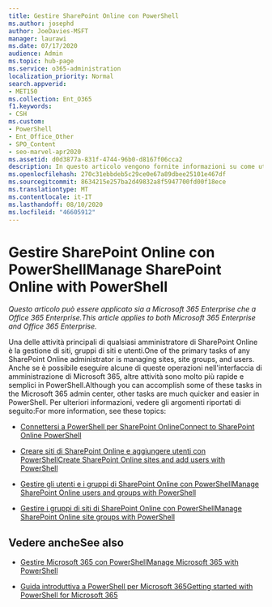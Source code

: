 ```yaml
---
title: Gestire SharePoint Online con PowerShell
ms.author: josephd
author: JoeDavies-MSFT
manager: laurawi
ms.date: 07/17/2020
audience: Admin
ms.topic: hub-page
ms.service: o365-administration
localization_priority: Normal
search.appverid:
- MET150
ms.collection: Ent_O365
f1.keywords:
- CSH
ms.custom:
- PowerShell
- Ent_Office_Other
- SPO_Content
- seo-marvel-apr2020
ms.assetid: d0d3877a-831f-4744-96b0-d8167f06cca2
description: In questo articolo vengono fornite informazioni su come utilizzare PowerShell per Microsoft 365 per gestire gli utenti, i gruppi e i gruppi di siti di SharePoint Online.
ms.openlocfilehash: 270c31ebbdeb5c29ce0e67a89dbee25101e467df
ms.sourcegitcommit: 8634215e257ba2d49832a8f5947700fd00f18ece
ms.translationtype: MT
ms.contentlocale: it-IT
ms.lasthandoff: 08/10/2020
ms.locfileid: "46605912"
---
```

# <a name="manage-sharepoint-online-with-powershell"></a><span data-ttu-id="e02e9-103">Gestire SharePoint Online con PowerShell</span><span class="sxs-lookup"><span data-stu-id="e02e9-103">Manage SharePoint Online with PowerShell</span></span>

<span data-ttu-id="e02e9-104">*Questo articolo può essere applicato sia a Microsoft 365 Enterprise che a Office 365 Enterprise.*</span><span class="sxs-lookup"><span data-stu-id="e02e9-104">*This article applies to both Microsoft 365 Enterprise and Office 365 Enterprise.*</span></span>

<span data-ttu-id="e02e9-105">Una delle attività principali di qualsiasi amministratore di SharePoint Online è la gestione di siti, gruppi di siti e utenti.</span><span class="sxs-lookup"><span data-stu-id="e02e9-105">One of the primary tasks of any SharePoint Online administrator is managing sites, site groups, and users.</span></span> <span data-ttu-id="e02e9-106">Anche se è possibile eseguire alcune di queste operazioni nell'interfaccia di amministrazione di Microsoft 365, altre attività sono molto più rapide e semplici in PowerShell.</span><span class="sxs-lookup"><span data-stu-id="e02e9-106">Although you can accomplish some of these tasks in the Microsoft 365 admin center, other tasks are much quicker and easier in PowerShell.</span></span> <span data-ttu-id="e02e9-107">Per ulteriori informazioni, vedere gli argomenti riportati di seguito:</span><span class="sxs-lookup"><span data-stu-id="e02e9-107">For more information, see these topics:</span></span>

- [<span data-ttu-id="e02e9-108">Connettersi a PowerShell per SharePoint Online</span><span class="sxs-lookup"><span data-stu-id="e02e9-108">Connect to SharePoint Online PowerShell</span></span>](https://docs.microsoft.com/powershell/sharepoint/sharepoint-online/connect-sharepoint-online?view=sharepoint-ps)
  
- [<span data-ttu-id="e02e9-109">Creare siti di SharePoint Online e aggiungere utenti con PowerShell</span><span class="sxs-lookup"><span data-stu-id="e02e9-109">Create SharePoint Online sites and add users with PowerShell</span></span>](create-sharepoint-sites-and-add-users-with-powershell.md)
    
- [<span data-ttu-id="e02e9-110">Gestire gli utenti e i gruppi di SharePoint Online con PowerShell</span><span class="sxs-lookup"><span data-stu-id="e02e9-110">Manage SharePoint Online users and groups with PowerShell</span></span>](manage-sharepoint-users-and-groups-with-powershell.md)
    
- [<span data-ttu-id="e02e9-111">Gestire i gruppi di siti di SharePoint Online con PowerShell</span><span class="sxs-lookup"><span data-stu-id="e02e9-111">Manage SharePoint Online site groups with PowerShell</span></span>](manage-sharepoint-site-groups-with-powershell.md)
    
## <a name="see-also"></a><span data-ttu-id="e02e9-112">Vedere anche</span><span class="sxs-lookup"><span data-stu-id="e02e9-112">See also</span></span>

- [<span data-ttu-id="e02e9-113">Gestire Microsoft 365 con PowerShell</span><span class="sxs-lookup"><span data-stu-id="e02e9-113">Manage Microsoft 365 with PowerShell</span></span>](manage-office-365-with-office-365-powershell.md)

- [<span data-ttu-id="e02e9-114">Guida introduttiva a PowerShell per Microsoft 365</span><span class="sxs-lookup"><span data-stu-id="e02e9-114">Getting started with PowerShell for Microsoft 365</span></span>](getting-started-with-office-365-powershell.md)
